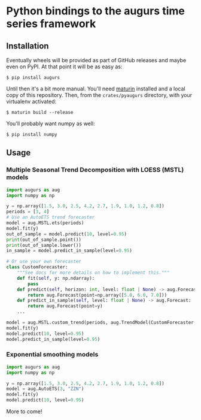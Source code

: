 # Python bindings to the augurs time series framework

## Installation

Eventually wheels will be provided as part of GitHub releases and maybe even on PyPI.
At that point it will be as easy as:

```shell
$ pip install augurs
```

Until then it's a bit more manual. You'll need [maturin] installed and a local copy of this
repository. Then, from the `crates/pyaugurs` directory, with your virtualenv activated:

```shell
$ maturin build --release
```

You'll probably want numpy as well:

```shell
$ pip install numpy
```

## Usage

### Multiple Seasonal Trend Decomposition with LOESS (MSTL) models

```python
import augurs as aug
import numpy as np

y = np.array([1.5, 3.0, 2.5, 4.2, 2.7, 1.9, 1.0, 1.2, 0.8])
periods = [3, 4]
# Use an AutoETS trend forecaster
model = aug.MSTL.ets(periods)
model.fit(y)
out_of_sample = model.predict(10, level=0.95)
print(out_of_sample.point())
print(out_of_sample.lower())
in_sample = model.predict_in_sample(level=0.95)

# Or use your own forecaster
class CustomForecaster:
    """See docs for more details on how to implement this."""    
    def fit(self, y: np.ndarray):
        pass
    def predict(self, horizon: int, level: float | None) -> aug.Forecast:
        return aug.Forecast(point=np.array([5.0, 6.0, 7.0]))
    def predict_in_sample(self, level: float | None) -> aug.Forecast:
        return aug.Forecast(point=y)
    ...

model = aug.MSTL.custom_trend(periods, aug.TrendModel(CustomForecaster()))
model.fit(y)
model.predict(10, level=0.95)
model.predict_in_sample(level=0.95)
```

### Exponential smoothing models

```python
import augurs as aug
import numpy as np

y = np.array([1.5, 3.0, 2.5, 4.2, 2.7, 1.9, 1.0, 1.2, 0.8])
model = aug.AutoETS(3, "ZZN")
model.fit(y)
model.predict(10, level=0.95)
```

More to come!

[maturin]: https://www.maturin.rs/
